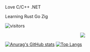 Love C/C++ .NET

Learning Rust Go Zig


![visitors](https://visitor-badge.glitch.me/badge?page_id=axojhf.README-visitor&left_color=green&right_color=red)

<div align="center">
    <img src="https://github-readme-activity-graph.cyclic.app/graph?username=axojhf&theme=react" />
</div>

[![Anurag's GitHub stats](https://github-readme-stats.vercel.app/api?username=axojhf)](https://github.com/axojhf)
[![Top Langs](https://github-readme-stats.vercel.app/api/top-langs/?username=axojhf)](https://github.com/axojhf)


